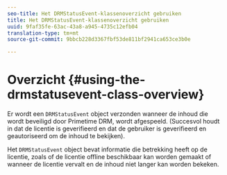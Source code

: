 ```yaml
---
seo-title: Het DRMStatusEvent-klassenoverzicht gebruiken
title: Het DRMStatusEvent-klassenoverzicht gebruiken
uuid: 9faf35fe-63ac-43a8-a945-4735c12efb04
translation-type: tm+mt
source-git-commit: 9bbcb228d3367fbf53de811bf2941ca653ce3b0e

---
```



# Overzicht {#using-the-drmstatusevent-class-overview}

Er wordt een `DRMStatusEvent` object verzonden wanneer de inhoud die wordt beveiligd door Primetime DRM, wordt afgespeeld. (Succesvol houdt in dat de licentie is geverifieerd en dat de gebruiker is geverifieerd en geautoriseerd om de inhoud te bekijken).

Het `DRMStatusEvent` object bevat informatie die betrekking heeft op de licentie, zoals of de licentie offline beschikbaar kan worden gemaakt of wanneer de licentie vervalt en de inhoud niet langer kan worden bekeken.
